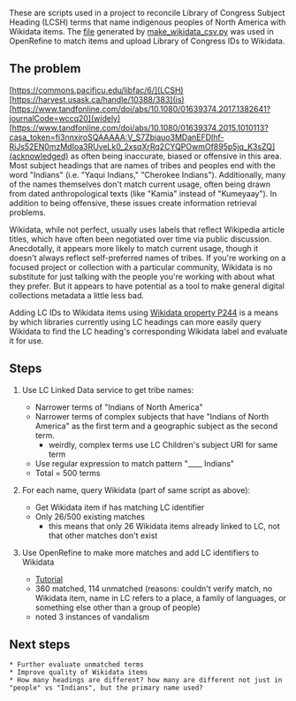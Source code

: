 These are scripts used in a project to reconcile Library of Congress Subject Heading (LCSH) terms that name indigenous peoples of North America with Wikidata items. The [file](https://github.com/ngeraci/indigenous-lc-wikidata/blob/master/data/lcsh_wikidata.csv) generated by [make_wikidata_csv.py](https://github.com/ngeraci/indigenous-lc-wikidata/blob/master/make_wikidata_csv.py) was used in OpenRefine to match items and upload Library of Congress IDs to Wikidata.

## The problem
[https://commons.pacificu.edu/libfac/6/](LCSH) [https://harvest.usask.ca/handle/10388/383](is) [https://www.tandfonline.com/doi/abs/10.1080/01639374.2017.1382641?journalCode=wccq20](widely) [https://www.tandfonline.com/doi/abs/10.1080/01639374.2015.1010113?casa_token=fi3nnxjroSQAAAAA:V_S7Zbjauo3MDanEFDIhf-RiJs52EN0mzMdIoa3RUveLk0_2xsqXrRq2CYQPOwmOf895p5jq_K3sZQ](acknowledged) as often being inaccurate, biased or offensive in this area. Most subject headings that are names of tribes and peoples end with the word "Indians" (i.e. "Yaqui Indians," "Cherokee Indians"). Additionally, many of the names themselves don't match current usage, often being drawn from dated anthropological texts (like "Kamia" instead of "Kumeyaay"). In addition to being offensive, these issues create information retrieval problems.

Wikidata, while not perfect, usually uses labels that reflect Wikipedia article titles, which have often been negotiated over time via public discussion. Anecdotally, it appears more likely to match current usage, though it doesn't always reflect self-preferred names of tribes. If you're working on a focused project or collection with a particular community, Wikidata is no substitute for just talking with the people you're working with about what they prefer. But it appears to have potential as a tool to make general digital collections metadata a little less bad.

Adding LC IDs to Wikidata items using [Wikidata property P244](https://www.wikidata.org/wiki/Property:P244) is a means by which libraries currently using LC headings can more easily query Wikidata to find the LC heading's corresponding Wikidata label and evaluate it for use.

## Steps
1. Use LC Linked Data service to get tribe names:
	* Narrower terms of "Indians of North America"
	* Narrower terms of complex subjects that have "Indians of North America"
	as the first term and a geographic subject as the second term.
		* weirdly, complex terms use LC Children's subject URI for same term
	* Use regular expression to match pattern "____ Indians"
	* Total = 500 terms

2. For each name, query Wikidata (part of same script as above):
	* Get Wikidata item if has matching LC identifier
	* Only 26/500 existing matches
		* this means that only 26 Wikidata items already linked to LC, not that other matches don't exist

3. Use OpenRefine to make more matches and add LC identifiers to Wikidata
	* [Tutorial](https://www.wikidata.org/wiki/Wikidata:Tools/OpenRefine/Editing/Tutorials/Video)
	* 360 matched, 114 unmatched (reasons: couldn't verify match,
	no Wikidata item, name in LC refers to a place, a family of languages, or something else other than a group of people)
	* noted 3 instances of vandalism

## Next steps
	* Further evaluate unmatched terms
	* Improve quality of Wikidata items
	* How many headings are different? how many are different not just in "people" vs "Indians", but the primary name used?